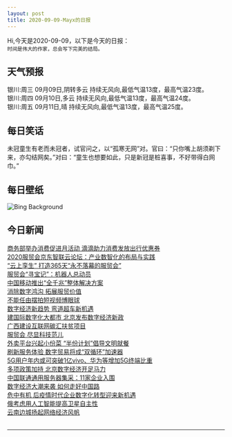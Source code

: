 ```yaml
---
layout: post
title: 2020-09-09-Mayx的日报
---
```


Hi,今天是2020-09-09，以下是今天的日报：<br><small>
时间是伟大的作家，总会写下完美的结局。</small><!--more-->
## 天气预报
银川:周三 09月09日,阴转多云 持续无风向,最低气温13度，最高气温23度。<br>银川:周四 09月10日,多云 持续无风向,最低气温13度，最高气温24度。<br>银川:周五 09月11日,晴 持续无风向,最低气温13度，最高气温25度。
## 每日笑话
未冠童生有老而未冠者，试官问之，以“孤寒无网”对。官曰：“只你嘴上胡须剃下来，亦勾结网矣。”对曰：“童生也想要如此，只是新冠是桩喜事，不好带得白网巾。”
## 每日壁纸
![Bing Background](https://cn.bing.com/th?id=OHR.OttoSettembre_EN-US4440807368_1920x1080.jpg&rf=LaDigue_1920x1080.jpg&pid=hp "Valletta, Malta (© Deejpilot/Getty Images)")
## 今日新闻

[商务部举办消费促进月活动 滴滴助力消费发放出行优惠券](http://it.people.com.cn/n1/2020/0908/c1009-31854157.html)   
[2020服贸会京东智联云论坛：产业数智化的布局与实践](http://it.people.com.cn/n1/2020/0908/c1009-31854054.html)   
[“云上孪生” 打造365天“永不落幕的服贸会”](http://it.people.com.cn/n1/2020/0908/c1009-31853897.html)   
[服贸会“寻宝记”：机器人总动员](http://it.people.com.cn/n1/2020/0908/c1009-31853894.html)   
[中国移动推出“全千兆”整体解决方案](http://it.people.com.cn/n1/2020/0908/c1009-31852901.html)   
[消除数字鸿沟 拓展服贸价值](http://it.people.com.cn/n1/2020/0908/c1009-31852935.html)   
[不能任由摆拍短视频博眼球](http://it.people.com.cn/n1/2020/0908/c1009-31852937.html)   
[数字经济新趋势 弯道超车新机遇](http://it.people.com.cn/n1/2020/0908/c1009-31852943.html)   
[建国际数字化大都市 北京发布数字经济新政](http://it.people.com.cn/n1/2020/0908/c1009-31852939.html)   
[广西建设互联网碳汇扶贫项目](http://it.people.com.cn/n1/2020/0908/c1009-31853528.html)   
[服贸会 尽显科技范儿](http://it.people.com.cn/n1/2020/0908/c1009-31853055.html)   
[外卖平台兴起小份菜 “半份计划”倡导文明就餐](http://it.people.com.cn/n1/2020/0908/c1009-31853056.html)   
[刷新服务体验 数字贸易将成“双循环”加速器](http://it.people.com.cn/n1/2020/0908/c1009-31853059.html)   
[5G用户年内或可突破1亿vivo、华为等增加5G终端比重](http://it.people.com.cn/n1/2020/0908/c1009-31852974.html)   
[多项政策加持 北京数字经济开足马力](http://it.people.com.cn/n1/2020/0908/c1009-31852978.html)   
[中国联通通用服务器集采：11家企业入围](http://it.people.com.cn/n1/2020/0908/c1009-31853030.html)   
[数字经济大潮来袭 如何走好中国路](http://it.people.com.cn/n1/2020/0908/c1009-31852903.html)   
[危中有机 后疫情时代企业数字化转型迎来新机遇](http://it.people.com.cn/n1/2020/0908/c1009-31852895.html)   
[俄考虑用人工智能提高卫星自主性](http://it.people.com.cn/n1/2020/0908/c1009-31852896.html)   
[云南边城扬起网络经济风帆](http://it.people.com.cn/n1/2020/0908/c1009-31852898.html)   
<br />

***

<small></small>
